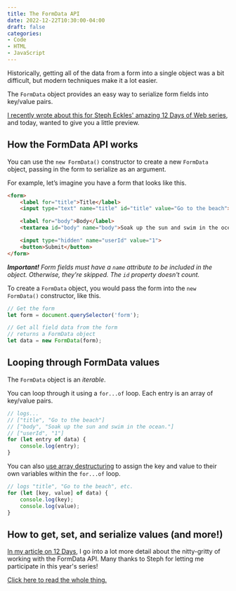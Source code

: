 ```yaml
---
title: The FormData API
date: 2022-12-22T10:30:00-04:00
draft: false
categories:
- Code
- HTML
- JavaScript
---
```


Historically, getting all of the data from a form into a single object was a bit difficult, but modern techniques make it a lot easier.

The `FormData` object provides an easy way to serialize form fields into key/value pairs.

[I recently wrote about this for Steph Eckles' amazing 12 Days of Web series](https://12daysofweb.dev/2022/formdata-api/), and today, wanted to give you a little preview.

## How the FormData API works

You can use the `new FormData()` constructor to create a new `FormData` object, passing in the form to serialize as an argument. 

For example, let’s imagine you have a form that looks like this.

```html
<form>
    <label for="title">Title</label>
    <input type="text" name="title" id="title" value="Go to the beach">

    <label for="body">Body</label>
    <textarea id="body" name="body">Soak up the sun and swim in the ocean.</textarea>

    <input type="hidden" name="userId" value="1">
    <button>Submit</button>
</form>
```

_**Important!** Form fields must have a `name` attribute to be included in the object. Otherwise, they're skipped. The `id` property doesn't count._

To create a `FormData` object, you would pass the form into the `new FormData()` constructor, like this.

```js
// Get the form
let form = document.querySelector('form');

// Get all field data from the form
// returns a FormData object
let data = new FormData(form);
```

## Looping through FormData values

The `FormData` object is an _iterable_.

You can loop through it using a `for...of` loop. Each entry is an array of key/value pairs.

```js
// logs...
// ["title", "Go to the beach"]
// ["body", "Soak up the sun and swim in the ocean."]
// ["userId", "1"]
for (let entry of data) {
    console.log(entry);
}
```

You can also [use array destructuring](/destructuring-in-javascript/) to assign the key and value to their own variables within the `for...of` loop.

```js
// logs "title", "Go to the beach", etc.
for (let [key, value] of data) {
    console.log(key);
    console.log(value);
}
```

## How to get, set, and serialize values (and more!)

[In my article on 12 Days](https://12daysofweb.dev/2022/formdata-api/), I go into a lot more detail about the nitty-gritty of working with the FormData API. Many thanks to Steph for letting me participate in this year's series!

[Click here to read the whole thing.](https://12daysofweb.dev/2022/formdata-api/)